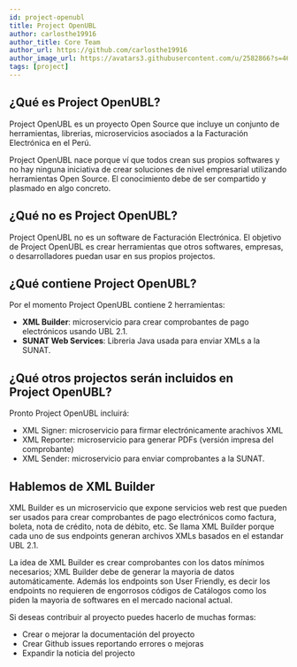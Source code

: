 ```yaml
---
id: project-openubl
title: Project OpenUBL
author: carlosthe19916
author_title: Core Team
author_url: https://github.com/carlosthe19916
author_image_url: https://avatars3.githubusercontent.com/u/2582866?s=460&u=8567bb6bedfdc35830b70ce661e3c93cf3edd68a&v=4
tags: [project]
---
```


## ¿Qué es Project OpenUBL?

Project OpenUBL es un proyecto Open Source que incluye un conjunto de herramientas, librerias, microservicios asociados a la Facturación Electrónica en el Perú.

<!--truncate-->

Project OpenUBL nace porque ví que todos crean sus propios softwares y no hay ninguna iniciativa de crear soluciones de nivel empresarial utilizando herramientas Open Source. El conocimiento debe de ser compartido y plasmado en algo concreto.

## ¿Qué no es Project OpenUBL?

Project OpenUBL no es un software de Facturación Electrónica. El objetivo de Project OpenUBL es crear herramientas que otros softwares, empresas, o desarrolladores puedan usar en sus propios projectos.

## ¿Qué contiene Project OpenUBL?

Por el momento Project OpenUBL contiene 2 herramientas:

- **XML Builder**: microservicio para crear comprobantes de pago electrónicos usando UBL 2.1.
- **SUNAT Web Services**: Libreria Java usada para enviar XMLs a la SUNAT.

## ¿Qué otros projectos serán incluidos en Project OpenUBL?

Pronto Project OpenUBL incluirá:

- XML Signer: microservicio para firmar electrónicamente arachivos XML
- XML Reporter: microservicio para generar PDFs (versión impresa del comprobante)
- XML Sender: microservicio para enviar comprobantes a la SUNAT.

## Hablemos de XML Builder

XML Builder es un microservicio que expone servicios web rest que pueden ser usados para crear comprobantes de pago electrónicos como factura, boleta, nota de crédito, nota de débito, etc. Se llama XML Builder porque cada uno de sus endpoints generan archivos XMLs basados en el estandar UBL 2.1.

La idea de XML Builder es crear comprobantes con los datos mínimos necesarios; XML Builder debe de generar la mayoria de datos automáticamente. Además los endpoints son User Friendly, es decir los endpoints no requieren de engorrosos códigos de Catálogos como los piden la mayoria de softwares en el mercado nacional actual.

Si deseas contribuir al proyecto puedes hacerlo de muchas formas:

- Crear o mejorar la documentación del proyecto
- Crear Github issues reportando errores o mejoras
- Expandir la noticia del projecto
